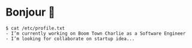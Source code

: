 # Bonjour 👋
```console
$ cat /etc/profile.txt 
- I’m currently working on Boom Town Charlie as a Software Engineer
- I’m looking for collaborate on startup idea...

```
